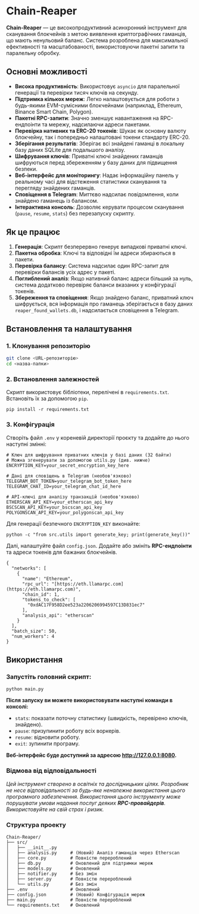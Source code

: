 # Chain-Reaper

**Chain-Reaper** — це високопродуктивний асинхронний інструмент для сканування блокчейнів з метою виявлення криптографічних гаманців, що мають ненульовий баланс. Система розроблена для максимальної ефективності та масштабованості, використовуючи пакетні запити та паралельну обробку.

## Основні можливості

- **Висока продуктивність**: Використовує `asyncio` для паралельної генерації та перевірки тисяч ключів на секунду.
- **Підтримка кількох мереж**: Легко налаштовується для роботи з будь-якими EVM-сумісними блокчейнами (наприклад, Ethereum, Binance Smart Chain, Polygon).
- **Пакетні RPC-запити**: Значно зменшує навантаження на RPC-ендпоінти та мережу, надсилаючи адреси пакетами.
- **Перевірка нативних та ERC-20 токенів**: Шукає як основну валюту блокчейну, так і попередньо налаштовані токени стандарту ERC-20.
- **Зберігання результатів**: Зберігає всі знайдені гаманці в локальну базу даних SQLite для подальшого аналізу.
- **Шифрування ключів**: Приватні ключі знайдених гаманців шифруються перед збереженням у базу даних для підвищення безпеки.
- **Веб-інтерфейс для моніторингу**: Надає інформаційну панель у реальному часі для відстеження статистики сканування та перегляду знайдених гаманців.
- **Сповіщення в Telegram**: Миттєво надсилає повідомлення, коли знайдено гаманець із балансом.
- **Інтерактивна консоль**: Дозволяє керувати процесом сканування (`pause`, `resume`, `stats`) без перезапуску скрипту.

## Як це працює

1.  **Генерація**: Скрипт безперервно генерує випадкові приватні ключі.
2.  **Пакетна обробка**: Ключі та відповідні їм адреси збираються в пакети.
3.  **Перевірка балансу**: Система надсилає один RPC-запит для перевірки балансів усіх адрес у пакеті.
4.  **Поглиблений аналіз**: Якщо нативний баланс адреси більший за нуль, система додатково перевіряє баланси вказаних у конфігурації токенів.
5.  **Збереження та сповіщення**: Якщо знайдено баланс, приватний ключ шифрується, вся інформація про гаманець зберігається в базу даних `reaper_found_wallets.db`, і надсилається сповіщення в Telegram.

## Встановлення та налаштування

### 1. Клонування репозиторію

```bash
git clone <URL-репозиторію>
cd <назва-папки>
```
### 2. Встановлення залежностей
Скрипт використовує бібліотеки, перелічені в `requirements.txt`. Встановіть їх за допомогою `pip`.

    pip install -r requirements.txt

### 3. Конфігурація
Створіть файл `.env` у кореневій директорії проєкту та додайте до нього наступні змінні:

    # Ключ для шифрування приватних ключів у базі даних (32 байти)
    # Можна згенерувати за допомогою utils.py (див. нижче)
    ENCRYPTION_KEY=your_secret_encryption_key_here
    
    # Дані для сповіщень в Telegram (необов'язково)
    TELEGRAM_BOT_TOKEN=your_telegram_bot_token_here
    TELEGRAM_CHAT_ID=your_telegram_chat_id_here
    
    # API-ключі для аналізу транзакцій (необов'язково)
    ETHERSCAN_API_KEY=your_etherscan_api_key
    BSCSCAN_API_KEY=your_bscscan_api_key
    POLYGONSCAN_API_KEY=your_polygonscan_api_key

Для генерації безпечного `ENCRYPTION_KEY` виконайте:

    python -c "from src.utils import generate_key; print(generate_key())"

Далі, налаштуйте файл `config.json`. Додайте або змініть **RPC-ендпоінти** та адреси токенів для бажаних блокчейнів.

    {
      "networks": [
        {
          "name": "Ethereum",
          "rpc_url": "[https://eth.llamarpc.com](https://eth.llamarpc.com)",
          "chain_id": 1,
          "tokens_to_check": [
            "0xdAC17F958D2ee523a2206206994597C13D831ec7"
          ],
          "analysis_api": "etherscan"
        }
      ],
      "batch_size": 50,
      "num_workers": 4
    }

## Використання
### Запустіть головний скрипт:
    python main.py

**Після запуску ви можете використовувати наступні команди в консолі:**
- `stats`:      показати поточну статистику (швидкість, перевірено ключів, знайдено).
- `pause`:    призупинити роботу всіх воркерів.
- `resume`:  відновити роботу.
- `exit`:        зупинити програму.

**Веб-інтерфейс буде доступний за адресою http://127.0.0.1:8080.**

### Відмова від відповідальності
*Цей інструмент створено в освітніх та дослідницьких цілях. Розробник не несе відповідальності за будь-яке неналежне використання цього програмного забезпечення. Використання цього інструменту може порушувати умови надання послуг деяких **RPC-провайдерів**. Використовуйте на свій страх і ризик.*

### Структура проекту

    Chain-Reaper/
    ├── src/
    │   ├── __init__.py
    │   ├── analysis.py     # (Новий) Аналіз гаманців через Etherscan
    │   ├── core.py         # Повністю перероблений
    │   ├── db.py           # Оновлений для підтримки мереж
    │   ├── models.py       # Оновлений
    │   ├── notifier.py     # Без змін
    │   ├── server.py       # Повністю перероблений
    │   └── utils.py        # Без змін
    ├── .env                # Оновлений
    ├── config.json         # (Новий) Конфігурація мереж
    ├── main.py             # Повністю перероблений
    └── requirements.txt    # Оновлений